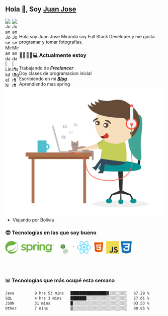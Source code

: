 ## Hola 👋, Soy [Juan Jose](http://juanjoses.me)

<a href="https://www.linkedin.com/in/juanjosemirandam/">
  <img align="left" alt="Juan Jose Miranda | LinkdeIN" width="22px" src="https://cdn.jsdelivr.net/npm/simple-icons@v3/icons/linkedin.svg" />
</a>

<a href="https://www.instagram.com/juan.jose.miranda/">
  <img align="left" alt="Juan Jose Miranda | Instagram" width="22px" src="https://cdn.jsdelivr.net/npm/simple-icons@v3/icons/instagram.svg" />
</a>

<br /> <br />

Hola soy Juan Jose Miranda soy Full Stack Developer y me gusta programar y tomar fotografias.

<img align="right" alt="GIF" src="./images/gif-juanjose.gif" width="500" max-height="320" />

### 👨‍💻🕵‍♀💻 Actualmente estoy

- Trabajando de ***Freelancer***
- Doy clases de programacion inicial
- Escribiendo en mi ***[Blog](http://juanjoses.me)***
- Aprendiendo mas spring
- Viajando por Bolivia 

### 😎 Tecnologías en las que soy bueno

<code><img alt="Spring" height="40px" src="./images/spring-icon.svg"/></code>
<code><img alt="NodeJS" height="40px" src="./images/nodejs-icon.svg" /></code>
<code><img alt="ReactJS" height="40px" src="./images/react-icon.svg" /></code>
<code><img alt="HTML5" height="40px" src="./images/html-icon.png" /></code>
<code><img alt="JavaScript" height="40px" src="./images/js-icon.png"  /></code>
<code><img alt="CSS3" height="40px" src="./images/css-icon.png" /></code>

<br/><br/>

### 📊 Tecnologías que más ocupé esta semana

<!--START_SECTION:waka-->

```text
Java         9 hrs 53 mins   ████████████████▓░░░░░░░░   67.29 %
SQL          4 hrs 3 mins    ███████░░░░░░░░░░░░░░░░░░   27.61 %
JSON         31 mins         █░░░░░░░░░░░░░░░░░░░░░░░░   03.53 %
Other        7 mins          ▒░░░░░░░░░░░░░░░░░░░░░░░░   00.85 %
```

<!--END_SECTION:waka-->

<!-- ### 📌🤓 Últimos artículos en mi blog -->